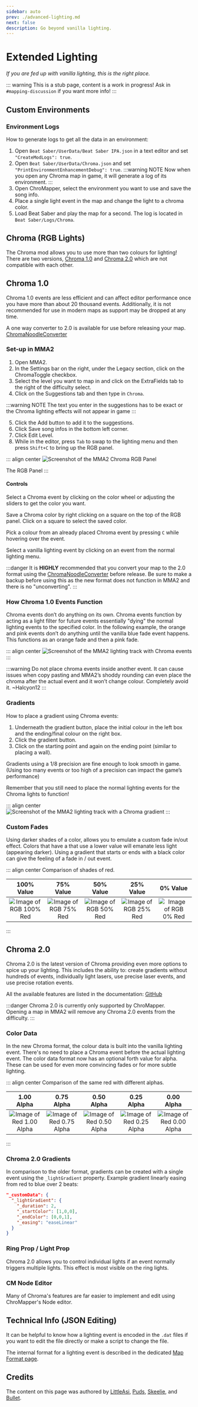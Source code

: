 ```yaml
---
sidebar: auto
prev: ./advanced-lighting.md
next: false
description: Go beyond vanilla lighting.
---
```


# Extended Lighting

_If you are fed up with vanilla lighting, this is the right place._

::: warning
This is a stub page, content is a work in progress! Ask in `#mapping-discussion` if you want more info!
:::

## Custom Environments

### Environment Logs

How to generate logs to get all the data in an environment:

1. Open `Beat Saber/UserData/Beat Saber IPA.json` in a text editor and set `"CreateModLogs": true`.
2. Open `Beat Saber/UserData/Chroma.json` and set `"PrintEnvironmentEnhancementDebug": true`.
   :::warning NOTE
   Now when you open any Chroma map in game, it will generate a log of its environment.
   :::
3. Open ChroMapper, select the environment you want to use and save the song info.
4. Place a single light event in the map and change the light to a chroma color.
5. Load Beat Saber and play the map for a second. The log is located in `Beat Saber/Logs/Chroma`.

## Chroma (RGB Lights)

The Chroma mod allows you to use more than two colours for lighting! There are two versions, [Chroma 1.0](#chroma-1-0)
and [Chroma 2.0](#chroma-2-0) which are not compatible with each other.

## Chroma 1.0

Chroma 1.0 events are less efficient and can affect editor performance once you have more than about 20 thousand events.
Additionally, it is not recommended for use in modern maps as support may be dropped at any time.

A one way converter to 2.0 is available for use before releasing your map.
[ChromaNoodleConverter](https://github.com/CyanSnow/ChromaNoodleConverter/releases/latest)

### Set-up in MMA2

1. Open MMA2.
2. In the Settings bar on the right, under the Legacy section, click on the ChromaToggle checkbox.
3. Select the level you want to map in and click on the ExtraFields tab to the right of the difficulty select.
4. Click on the Suggestions tab and then type in `Chroma`.

:::warning NOTE
The text you enter in the suggestions has to be exact or the Chroma lighting effects will not appear in game
:::

5. Click the Add button to add it to the suggestions.
6. Click Save song infos in the bottom left corner.
7. Click Edit Level.
8. While in the editor, press `Tab` to swap to the lighting menu and then press `Shift+C` to bring up the RGB panel.

::: align center
![Screenshot of the MMA2 Chroma RGB Panel](/.assets/images/mapping/mma2-chroma-rgb-panel.png)

The RGB Panel
:::

#### Controls

Select a Chroma event by clicking on the color wheel or adjusting the sliders to get the color you want.

Save a Chroma color by right clicking on a square on the top of the RGB panel. Click on a square to select the saved color.

Pick a colour from an already placed Chroma event by pressing `C` while hovering over the event.

Select a vanilla lighting event by clicking on an event from the normal lighting menu.

:::danger
It is **HIGHLY** recommended that you convert your map to the 2.0 format using the
[ChromaNoodleConverter](https://github.com/CyanSnow/ChromaNoodleConverter/releases/latest) before release.
Be sure to make a backup before using this as the new format does not function in MMA2 and there is no "unconverting".
:::

### How Chroma 1.0 Events Function

Chroma events don’t do anything on its own. Chroma events function by acting as a light filter for future events essentially
"dying" the normal lighting events to the specified color. In the following example, the orange and pink events don’t do
anything until the vanilla blue fade event happens. This functions as an orange fade and then a pink fade.

::: align center
![Screenshot of the MMA2 lighting track with Chroma events](/.assets/images/mapping/mma2-chroma.png)
:::

:::warning
Do not place chroma events inside another event. It can cause issues when copy pasting and MMA2’s shoddy rounding can even
place the chroma after the actual event and it won’t change colour. Completely avoid it. ~Halcyon12
:::

### Gradients

How to place a gradient using Chroma events:

1. Underneath the gradient button, place the initial colour in the left box and the ending/final colour on the right box.
2. Click the gradient button.
3. Click on the starting point and again on the ending point (similar to placing a wall).

Gradients using a 1/8 precision are fine enough to look smooth in game.
(Using too many events or too high of a precision can impact the game’s performance)

Remember that you still need to place the normal lighting events for the Chroma lights to function!

::: align center
![Screenshot of the MMA2 lighting track with a Chroma gradient](/.assets/images/mapping/mma2-chroma-gradient.png)
:::

### Custom Fades

Using darker shades of a color, allows you to emulate a custom fade in/out effect. Colors that have a that use a lower
value will emanate less light (appearing darker). Using a gradient that starts or ends with a black color can give the
feeling of a fade in / out event.

::: align center
Comparison of shades of red.

|                              100% Value                              |                             75% Value                              |                             50% Value                              |                             25% Value                              |                             0% Value                             |
| :------------------------------------------------------------------: | :----------------------------------------------------------------: | :----------------------------------------------------------------: | :----------------------------------------------------------------: | :--------------------------------------------------------------: |
| ![Image of RGB 100% Red](/.assets/images/mapping/red-lights-100.jpg) | ![Image of RGB 75% Red](/.assets/images/mapping/red-lights-75.jpg) | ![Image of RGB 50% Red](/.assets/images/mapping/red-lights-50.png) | ![Image of RGB 25% Red](/.assets/images/mapping/red-lights-25.png) | ![Image of RGB 0% Red](/.assets/images/mapping/red-lights-0.png) |

:::

## Chroma 2.0

Chroma 2.0 is the latest version of Chroma providing even more options to spice up your lighting. This includes the ability
to: create gradients without hundreds of events, individually light lasers, use precise laser events, and use precise
rotation events.

All the available features are listed in the documentation: [GitHub](https://github.com/Aeroluna/Chroma/wiki/Mapping)

:::danger
Chroma 2.0 is currently only supported by ChroMapper.  
Opening a map in MMA2 will remove any Chroma 2.0 events from the difficulty.
:::

### Color Data

In the new Chroma format, the colour data is built into the vanilla lighting event. There's no need to place a Chroma event
before the actual lighting event. The color data format now has an optional forth value for alpha. These can be used for
even more convincing fades or for more subtle lighting.

::: align center
Comparison of the same red with different alphas.

|                                  1.00 Alpha                                  |                                  0.75 Alpha                                  |                                  0.50 Alpha                                  |                                  0.25 Alpha                                  |                                  0.00 Alpha                                  |
| :--------------------------------------------------------------------------: | :--------------------------------------------------------------------------: | :--------------------------------------------------------------------------: | :--------------------------------------------------------------------------: | :--------------------------------------------------------------------------: |
| ![Image of Red 1.00 Alpha](/.assets/images/mapping/red-lights-alpha-100.jpg) | ![Image of Red 0.75 Alpha](/.assets/images/mapping/red-lights-alpha-075.png) | ![Image of Red 0.50 Alpha](/.assets/images/mapping/red-lights-alpha-050.png) | ![Image of Red 0.25 Alpha](/.assets/images/mapping/red-lights-alpha-025.png) | ![Image of Red 0.00 Alpha](/.assets/images/mapping/red-lights-alpha-000.png) |

:::

### Chroma 2.0 Gradients

In comparison to the older format, gradients can be created with a single event using the `_lightGradient` property.
Example gradient linearly easing from red to blue over 2 beats:

```json
"_customData": {
  "_lightGradient": {
    "_duration": 2,
    "_startColor": [1,0,0],
    "_endColor": [0,0,1],
    "_easing": "easeLinear"
  }
}
```

### Ring Prop / Light Prop

Chroma 2.0 allows you to control individual lights if an event normally triggers multiple lights.
This effect is most visible on the ring lights.

### CM Node Editor

Many of Chroma's features are far easier to implement and edit using ChroMapper's Node editor.

## Technical Info (JSON Editing)

It can be helpful to know how a lighting event is encoded in the `.dat` files if you want to edit the file directly or
make a script to change the file.

The internal format for a lighting event is described in the dedicated [Map Format page](./map-format.md#events-2).

## Credits

The content on this page was authored by [LittleAsi](./mapping-credits.md#littleasi), [Puds](./mapping-credits.md#puds),
[Skeelie](./mapping-credits.md#skeelie), and [Bullet](./mapping-credits.md#bullet).
